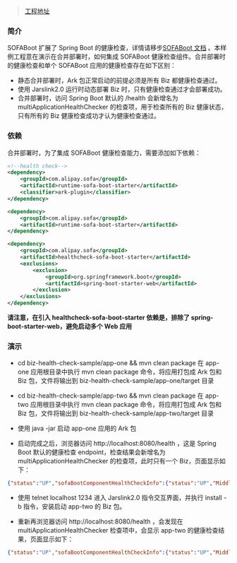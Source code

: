 > [工程地址](https://github.com/QilongZhang/jarslink-demo/tree/master/biz-health-check-sample)

### 简介
SOFABoot 扩展了 Spring Boot 的健康检查，详情请移步[SOFABoot 文档](https://github.com/alipay/sofa-boot/wiki/HealthCheck) 。本样例工程意在演示在合并部署时，如何集成 SOFABoot 健康检查组件。合并部署时的健康检查和单个 SOFABoot 应用的健康检查存在如下区别：
+ 静态合并部署时，Ark 包正常启动的前提必须是所有 Biz 都健康检查通过。
+ 使用 Jarslink2.0 运行时动态部署 Biz 时，只有健康检查通过才会部署成功。
+ 合并部署时，访问 Spring Boot 默认的 /health 会新增名为 multiApplicationHealthChecker 的检查项，用于检查所有的 Biz 健康状态，只有所有的 Biz 健康检查成功才认为健康检查通过。

### 依赖
合并部署时，为了集成 SOFABoot 健康检查能力，需要添加如下依赖：
```xml
<!--health check-->
<dependency>
    <groupId>com.alipay.sofa</groupId>
    <artifactId>runtime-sofa-boot-starter</artifactId>
    <classifier>ark-plugin</classifier>
</dependency>

<dependency>
    <groupId>com.alipay.sofa</groupId>
    <artifactId>runtime-sofa-boot-starter</artifactId>
</dependency>

<dependency>
    <groupId>com.alipay.sofa</groupId>
    <artifactId>healthcheck-sofa-boot-starter</artifactId>
    <exclusions>
        <exclusion>
            <groupId>org.springframework.boot</groupId>
            <artifactId>spring-boot-starter-web</artifactId>
        </exclusion>
    </exclusions>
</dependency>
```

**请注意，在引入 healthcheck-sofa-boot-starter 依赖是，排除了 spring-boot-starter-web，避免启动多个 Web 应用**

### 演示
+ cd biz-health-check-sample/app-one && mvn clean package
在 app-one 应用根目录中执行 mvn clean package 命令，将应用打包成 Ark 包和 Biz 包，文件将输出到 biz-health-check-sample/app-one/target 目录

+ cd biz-health-check-sample/app-two && mvn clean package
在 app-two 应用根目录中执行 mvn clean package 命令，将应用打包成 Ark 包和 Biz 包，文件将输出到 biz-health-check-sample/app-two/target 目录

+ 使用 java -jar 启动 app-one 应用的 Ark 包

+ 启动完成之后，浏览器访问 http://localhost:8080/health ，这是 Spring Boot 默认的健康检查 endpoint，检查结果会新增名为 multiApplicationHealthChecker 的检查项，此时只有一个 Biz，页面显示如下：
```json
{"status":"UP","sofaBootComponentHealthCheckInfo":{"status":"UP","Middleware":{"RUNTIME-COMPONENT":{"status":"UP"}}},"springContextHealthCheckInfo":{"status":"UP"},"multiApplicationHealthChecker":{"status":"UP","Biz: app-one:1.0.0 health check":"passed"},"diskSpace":{"status":"UP","total":249769230336,"free":124531359744,"threshold":10485760}}
```

+ 使用 telnet localhost 1234 进入 Jarslink2.0 指令交互界面，并执行 install -b 指令，安装启动 app-two 的 Biz 包。

+ 重新再浏览器访问 http://localhost:8080/health ，会发现在 multiApplicationHealthChecker 检查项中，会显示 app-two 的健康检查结果，页面显示如下：
```json
{"status":"UP","sofaBootComponentHealthCheckInfo":{"status":"UP","Middleware":{"RUNTIME-COMPONENT":{"status":"UP"}}},"springContextHealthCheckInfo":{"status":"UP"},"multiApplicationHealthChecker":{"status":"UP","Biz: app-one:1.0.0 health check":"passed","Biz: app-two:1.0.0 health check":"passed"},"diskSpace":{"status":"UP","total":249769230336,"free":124521283584,"threshold":10485760}}
```